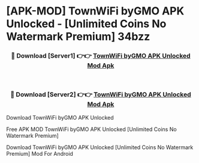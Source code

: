 # [APK-MOD] TownWiFi byGMO APK Unlocked - [Unlimited Coins No Watermark Premium] 34bzz



<div align="center">
<h3>🔴 Download [Server1] 👉👉 <a href="https://momento.my/?title=TownWiFi_byGMO_APK_Unlocked">TownWiFi byGMO APK Unlocked Mod Apk</a></h3><br>

<h3>🔴 Download [Server2] 👉👉 <a href="https://momento.my/?title=TownWiFi_byGMO_APK_Unlocked">TownWiFi byGMO APK Unlocked Mod Apk</a></h3>
</div>



Download TownWiFi byGMO APK Unlocked 

Free APK MOD TownWiFi byGMO APK Unlocked [Unlimited Coins No Watermark Premium]

Download TownWiFi byGMO APK Unlocked [Unlimited Coins No Watermark Premium] Mod For Android
